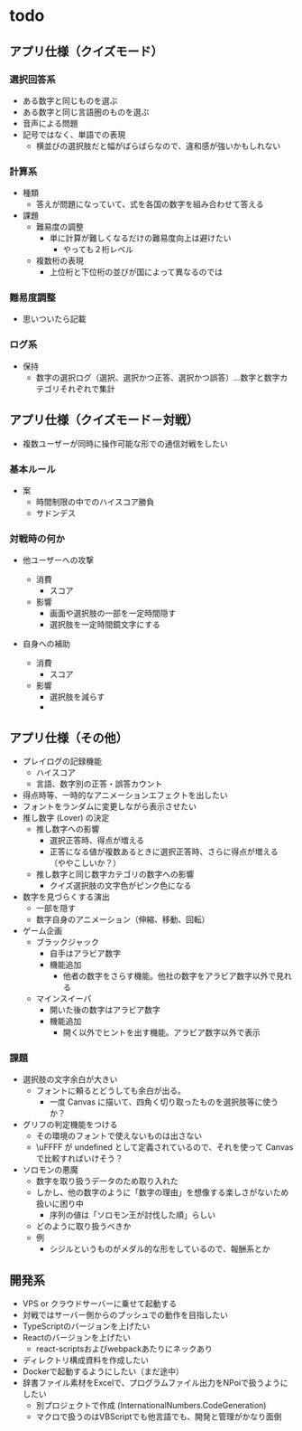 # todo

## アプリ仕様（クイズモード）

### 選択回答系

* ある数字と同じものを選ぶ
* ある数字と同じ言語圏のものを選ぶ
* 音声による問題
* 記号ではなく、単語での表現
  * 横並びの選択肢だと幅がばらばらなので、違和感が強いかもしれない

### 計算系

* 種類
	* 答えが問題になっていて、式を各国の数字を組み合わせて答える
* 課題
	* 難易度の調整
		* 単に計算が難しくなるだけの難易度向上は避けたい
			* やっても２桁レベル
	* 複数桁の表現
		* 上位桁と下位桁の並びが国によって異なるのでは

### 難易度調整

* 思いついたら記載

### ログ系

* 保持
  * 数字の選択ログ（選択、選択かつ正答、選択かつ誤答）…数字と数字カテゴリそれぞれで集計


## アプリ仕様（クイズモード－対戦）

* 複数ユーザーが同時に操作可能な形での通信対戦をしたい

### 基本ルール

* 案
	* 時間制限の中でのハイスコア勝負
	* サドンデス

### 対戦時の何か

* 他ユーザーへの攻撃
	* 消費
		* スコア
	* 影響
		* 画面や選択肢の一部を一定時間隠す
		* 選択肢を一定時間鏡文字にする

* 自身への補助
	* 消費
		* スコア
	* 影響
		* 選択肢を減らす
		* 


## アプリ仕様（その他）

* プレイログの記録機能
	* ハイスコア
	* 言語、数字別の正答・誤答カウント
* 得点時等、一時的なアニメーションエフェクトを出したい
* フォントをランダムに変更しながら表示させたい
* 推し数字 (Lover) の決定
  * 推し数字への影響
    * 選択正答時、得点が増える
    * 正答になる値が複数あるときに選択正答時、さらに得点が増える（ややこしいか？）
  * 推し数字と同じ数字カテゴリの数字への影響
    * クイズ選択肢の文字色がピンク色になる
* 数字を見づらくする演出
  * 一部を隠す
  * 数字自身のアニメーション（伸縮、移動、回転）
* ゲーム企画
  * ブラックジャック
    * 自手はアラビア数字
    * 機能追加
      * 他者の数字をさらす機能。他社の数字をアラビア数字以外で見れる
  * マインスイーパ
    * 開いた後の数字はアラビア数字
    * 機能追加
      * 開く以外でヒントを出す機能。アラビア数字以外で表示

### 課題

* 選択肢の文字余白が大きい
  * フォントに頼るとどうしても余白が出る。
    * 一度 Canvas に描いて、四角く切り取ったものを選択肢等に使うか？
* グリフの判定機能をつける
  * その環境のフォントで使えないものは出さない
  * \uFFFF が undefined として定義されているので、それを使って Canvas で比較すればいけそう？
* ソロモンの悪魔
  * 数字を取り扱うデータのため取り入れた
  * しかし、他の数字のように「数字の理由」を想像する楽しさがないため扱いに困り中
    * 序列の値は「ソロモン王が討伐した順」らしい
  * どのように取り扱うべきか
  * 例
    * シジルというものがメダル的な形をしているので、報酬系とか

## 開発系

* VPS or クラウドサーバーに乗せて起動する
* 対戦ではサーバー側からのプッシュでの動作を目指したい
* TypeScriptのバージョンを上げたい
* Reactのバージョンを上げたい
  * react-scriptsおよびwebpackあたりにネックあり
* ディレクトリ構成資料を作成したい
* Dockerで起動するようにしたい（まだ途中）
* 辞書ファイル素材をExcelで、プログラムファイル出力をNPoiで扱うようにしたい
  * 別プロジェクトで作成 (InternationalNumbers.CodeGeneration)
  * マクロで扱うのはVBScriptでも他言語でも、開発と管理がかなり面倒

